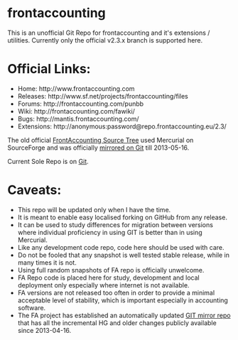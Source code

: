 frontaccounting
===============

This is an unofficial Git Repo for frontaccounting and it's extensions / utilities.
Currently only the official v2.3.x branch is supported here.

Official Links:
===============
<ul>
<li>Home: http://www.frontaccounting.com</li>
<li>Releases: http://www.sf.net/projects/frontaccounting/files</li>
<li>Forums: http://frontaccounting.com/punbb</li>
<li>Wiki: http://frontaccounting.com/fawiki/</li>
<li>Bugs: http://mantis.frontaccounting.com/</li>
<li>Extensions: http://anonymous:password@repo.frontaccounting.eu/2.3/</li>
</ul>

The old official <a href="http://frontaccounting.hg.sourceforge.net/hgweb/frontaccounting/frontaccounting/">FrontAccounting Source Tree</a> used Mercurial on SourceForge 
and was officially <a href="http://devel.frontaccounting.com/git/">mirrored on Git</a> till 2013-05-16.

Current Sole Repo is on <a href="http://devel.frontaccounting.com/git/">Git</a>.

Caveats:
========
<ul>
<li>This repo will be updated only when I have the time.</li>
<li>It is meant to enable easy localised forking on GitHub from any release.</li>
<li>It can be used to study differences for migration between versions where individual proficiency in using GIT is better than in using Mercurial.</li>
<li>Like any development code repo, code here should be used with care.</li>
<li>Do not be fooled that any snapshot is well tested stable release, while in many times it is not.</li>
<li>Using full random snapshots of FA repo is officially unwelcome.</li>
<li>FA Repo code is placed here for study, development and local deployment only especially where internet is not available.</li>
<li>FA versions are not released too often in order to provide a minimal acceptable level of stability, which is important especially in accounting software.</li>
<li>The FA project has established an automatically updated <a href="http://devel.frontaccounting.com/git/">GIT mirror repo</a> that has all the incremental HG and older changes publicly available since 2013-04-16.</li>
</ul>

